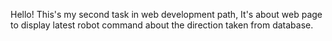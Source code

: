 Hello! This's my second task in web development path, It's about web page to display latest robot command about the direction taken from database.
